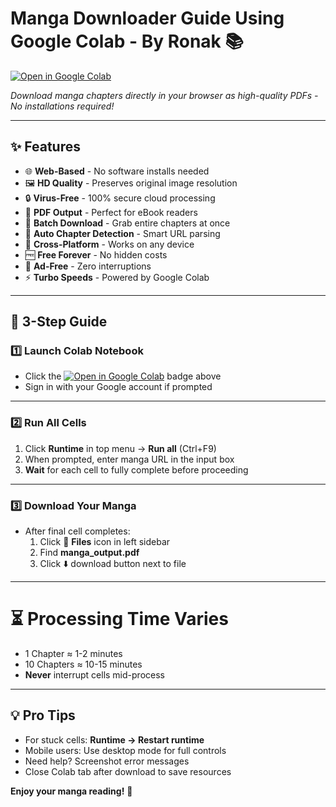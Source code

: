 # Manga Downloader Guide Using Google Colab - By Ronak 📚

[![Open in Google Colab](https://colab.research.google.com/assets/colab-badge.svg)](https://colab.research.google.com/drive/1gCiQ0GD-CG8aa90iYfl3R-8zayVyIYfU)

*Download manga chapters directly in your browser as high-quality PDFs - No installations required!*

---

## ✨ Features
- 🌐 **Web-Based** - No software installs needed
- 🖼️ **HD Quality** - Preserves original image resolution
- 🔒 **Virus-Free** - 100% secure cloud processing
- 📄 **PDF Output** - Perfect for eBook readers
- 🚀 **Batch Download** - Grab entire chapters at once
- 🤖 **Auto Chapter Detection** - Smart URL parsing
- 📱 **Cross-Platform** - Works on any device
- 🆓 **Free Forever** - No hidden costs
- 🚫 **Ad-Free** - Zero interruptions
- ⚡ **Turbo Speeds** - Powered by Google Colab

---

## 🚀 3-Step Guide

### 1️⃣ **Launch Colab Notebook**
- Click the [![Open in Google Colab](https://colab.research.google.com/assets/colab-badge.svg)](https://colab.research.google.com/drive/1gCiQ0GD-CG8aa90iYfl3R-8zayVyIYfU) badge above
- Sign in with your Google account if prompted

---

### 2️⃣ **Run All Cells**
1. Click **Runtime** in top menu → **Run all** (Ctrl+F9)
2. When prompted, enter manga URL in the input box
3. **Wait** for each cell to fully complete before proceeding

---

### 3️⃣ **Download Your Manga**
- After final cell completes:
  1. Click 📁 **Files** icon in left sidebar
  2. Find **manga_output.pdf**
  3. Click ⬇️ download button next to file

---

# ⏳ Processing Time Varies
- 1 Chapter ≈ 1-2 minutes
- 10 Chapters ≈ 10-15 minutes
- **Never** interrupt cells mid-process

---

## 💡 Pro Tips
- For stuck cells: **Runtime → Restart runtime**
- Mobile users: Use desktop mode for full controls
- Need help? Screenshot error messages
- Close Colab tab after download to save resources

**Enjoy your manga reading!** 🎉
